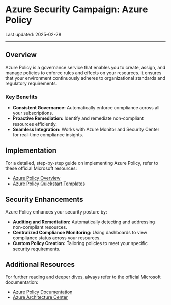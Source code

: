 # Azure Security Campaign: Azure Policy

Last updated: 2025-02-28

---

## Overview

Azure Policy is a governance service that enables you to create, assign, and manage policies to enforce rules and effects on your resources. It ensures that your environment continuously adheres to organizational standards and regulatory requirements.

### Key Benefits

- **Consistent Governance:** Automatically enforce compliance across all your subscriptions.
- **Proactive Remediation:** Identify and remediate non-compliant resources efficiently.
- **Seamless Integration:** Works with Azure Monitor and Security Center for real-time compliance insights.

<!-- REMINDER: Add a diagram or image here illustrating the Azure Policy workflow -->

## Implementation

For a detailed, step-by-step guide on implementing Azure Policy, refer to these official Microsoft resources:

- [Azure Policy Overview](https://learn.microsoft.com/en-us/azure/governance/policy/overview)
- [Azure Policy Quickstart Templates](https://learn.microsoft.com/en-us/azure/governance/policy/samples/)

<!-- REMINDER: Insert images/screenshots of key configuration steps if available -->

## Security Enhancements

Azure Policy enhances your security posture by:

- **Auditing and Remediation:** Automatically detecting and addressing non-compliant resources.
- **Centralized Compliance Monitoring:** Using dashboards to view compliance status across your resources.
- **Custom Policy Creation:** Tailoring policies to meet your specific security requirements.

<!-- REMINDER: Add visual examples of compliance reports or remediation actions -->

## Additional Resources

For further reading and deeper dives, always refer to the official Microsoft documentation:

- [Azure Policy Documentation](https://learn.microsoft.com/en-us/azure/governance/policy/)
- [Azure Architecture Center](https://learn.microsoft.com/en-us/azure/architecture/)
